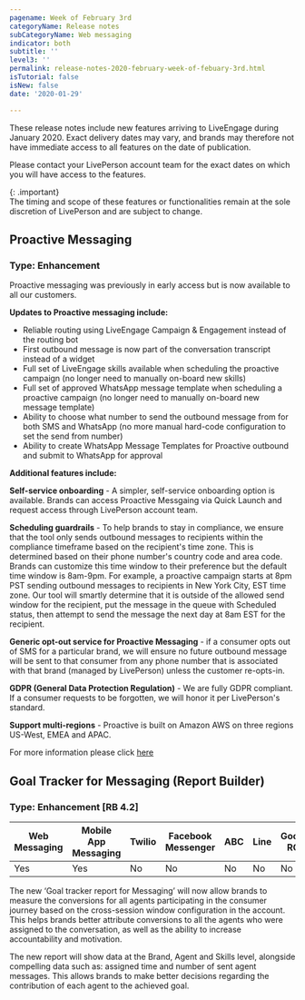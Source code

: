 ```yaml
---
pagename: Week of February 3rd
categoryName: Release notes
subCategoryName: Web messaging
indicator: both
subtitle: ''
level3: ''
permalink: release-notes-2020-february-week-of-febuary-3rd.html
isTutorial: false
isNew: false
date: '2020-01-29'

---
```


These release notes include new features arriving to LiveEngage during January 2020. Exact delivery dates may vary, and brands may therefore not have immediate access to all features on the date of publication.

Please contact your LivePerson account team for the exact dates on which you will have access to the features.

{: .important}  
The timing and scope of these features or functionalities remain at the sole discretion of LivePerson and are subject to change.

## Proactive Messaging
### Type: Enhancement

Proactive messaging was previously in early access but is now available to all our customers.
 
**Updates to Proactive messaging include:**
- Reliable routing using LiveEngage Campaign & Engagement instead of the routing bot
- First outbound message is now part of the conversation transcript instead of a widget
- Full set of LiveEngage skills available when scheduling the proactive campaign (no longer need to manually on-board new skills)
- Full set of approved WhatsApp message template when scheduling a proactive campaign (no longer need to manually on-board new message template)
- Ability to choose what number to send the outbound message from for both SMS and WhatsApp (no more manual hard-code configuration to set the send from number)
- Ability to create WhatsApp Message Templates for Proactive outbound and submit to WhatsApp for approval
 
**Additional features include:**

**Self-service onboarding** -  A simpler, self-service onboarding option is available. Brands can access Proactive Messgaing via Quick Launch and request access through LivePerson account team.
 
**Scheduling guardrails** - To help brands to stay in compliance, we ensure that the tool only sends outbound messages to recipients within the compliance timeframe based on the recipient's time zone. This is determined based on their phone number's country code and area code. Brands can customize this time window to their preference but the default time window is 8am-9pm. For example, a proactive campaign starts at 8pm PST sending outbound messages to recipients in New York City, EST time zone. Our tool will smartly determine that it is outside of the allowed send window for the recipient, put the message in the queue with Scheduled status, then attempt to send the message the next day at 8am EST for the recipient.
 
**Generic opt-out service for Proactive Messaging** - if a consumer opts out of SMS for a particular brand, we will ensure no future outbound message will be sent to that consumer from any phone number that is associated with that brand (managed by LivePerson) unless the customer re-opts-in. 
 
**GDPR (General Data Protection Regulation)** - We are fully GDPR compliant. If a consumer requests to be forgotten, we will honor it per LivePerson's standard. 
 
**Support multi-regions** - Proactive is built on Amazon AWS on three regions US-West, EMEA and APAC. 
 
For more information please click [here](https://knowledge.liveperson.com/messaging-channels-proactive-messaging-proactive-messaging-overview.html)

## Goal Tracker for Messaging (Report Builder)
### Type: Enhancement [RB 4.2]

<div class="tablecontainer">
<table class="releasenotes">
<thead>
<tr class="categoryrow">
<th>Web Messaging</th>
<th>Mobile App Messaging</th>
<th>Twilio</th>
<th>Facebook Messenger</th>
<th>ABC</th>
<th>Line</th>
<th>Google RCS</th>
<th>Google My Business</th>
<th>WhatsApp Business</th>
<th>CM</th>
<th>WeChat</th>
<th>Chat</th>
</tr>
</thead>
<tbody>
<tr>
<td>Yes</td>
<td>Yes</td>
<td>No</td>
<td>No</td>
<td>No</td>
<td>No</td>
<td>No</td>
<td>No</td>
<td>No</td>
<td>No</td>
<td>No</td>
<td>No</td>
</tr>
</tbody>
</table>
</div>

The new ‘Goal tracker report for Messaging’ will now allow brands to measure the conversions for all agents participating in the consumer journey based on the cross-session window configuration in the account. This helps brands better attribute conversions to all the agents who were assigned to the conversation, as well as the ability to increase accountability and motivation. 

The new report will show data at the Brand, Agent and Skills level, alongside compelling data such as: assigned time and number of sent agent messages. This allows brands to make better decisions regarding the contribution of each agent to the achieved goal.
